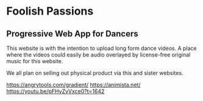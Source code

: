 # Foolish Passions
## Progressive Web App for Dancers

This website is with the intention to upload long form dance videos. A place where the videos could easily be audio overlayed by license-free original music for this website.

We all plan on selling out physical product via this and sister websites.

https://angrytools.com/gradient/
https://animista.net/
https://youtu.be/pFHyZvVxce0?t=1642